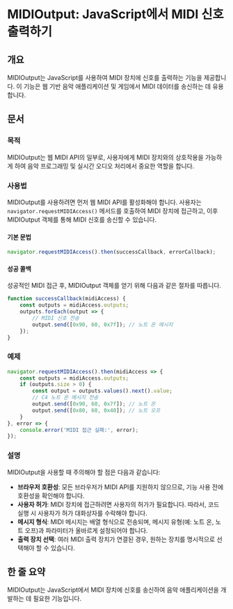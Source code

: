 <!--
Meta Description: # MIDIOutput: JavaScript에서 MIDI 신호 출력하기 ## 개요 MIDIOutput는 JavaScript를 사용하여 MIDI 장치에 신호를 출력하는 기능을 제공합니다. 이 기능은 웹 기반 음악 애플리케이션 및 게임에서 MIDI 데이터를 송신하는 데 유...
Meta Keywords: midi, outputs, 합니다, output, 장치에
-->

# MIDIOutput: JavaScript에서 MIDI 신호 출력하기

## 개요
MIDIOutput는 JavaScript를 사용하여 MIDI 장치에 신호를 출력하는 기능을 제공합니다. 이 기능은 웹 기반 음악 애플리케이션 및 게임에서 MIDI 데이터를 송신하는 데 유용합니다.

## 문서
### 목적
MIDIOutput는 웹 MIDI API의 일부로, 사용자에게 MIDI 장치와의 상호작용을 가능하게 하여 음악 프로그래밍 및 실시간 오디오 처리에서 중요한 역할을 합니다.

### 사용법
MIDIOutput를 사용하려면 먼저 웹 MIDI API를 활성화해야 합니다. 사용자는 `navigator.requestMIDIAccess()` 메서드를 호출하여 MIDI 장치에 접근하고, 이후 MIDIOutput 객체를 통해 MIDI 신호를 송신할 수 있습니다.

#### 기본 문법
```javascript
navigator.requestMIDIAccess().then(successCallback, errorCallback);
```

#### 성공 콜백
성공적인 MIDI 접근 후, MIDIOutput 객체를 얻기 위해 다음과 같은 절차를 따릅니다.

```javascript
function successCallback(midiAccess) {
    const outputs = midiAccess.outputs;
    outputs.forEach(output => {
        // MIDI 신호 전송
        output.send([0x90, 60, 0x7f]); // 노트 온 메시지
    });
}
```

### 예제
```javascript
navigator.requestMIDIAccess().then(midiAccess => {
    const outputs = midiAccess.outputs;
    if (outputs.size > 0) {
        const output = outputs.values().next().value;
        // C4 노트 온 메시지 전송
        output.send([0x90, 60, 0x7f]); // 노트 온
        output.send([0x80, 60, 0x40]); // 노트 오프
    }
}, error => {
    console.error('MIDI 접근 실패:', error);
});
```

### 설명
MIDIOutput을 사용할 때 주의해야 할 점은 다음과 같습니다:

- **브라우저 호환성**: 모든 브라우저가 MIDI API를 지원하지 않으므로, 기능 사용 전에 호환성을 확인해야 합니다.
- **사용자 허가**: MIDI 장치에 접근하려면 사용자의 허가가 필요합니다. 따라서, 코드 실행 시 사용자가 허가 대화상자를 수락해야 합니다.
- **메시지 형식**: MIDI 메시지는 배열 형식으로 전송되며, 메시지 유형(예: 노트 온, 노트 오프)과 파라미터가 올바르게 설정되어야 합니다.
- **출력 장치 선택**: 여러 MIDI 출력 장치가 연결된 경우, 원하는 장치를 명시적으로 선택해야 할 수 있습니다.

## 한 줄 요약
MIDIOutput는 JavaScript에서 MIDI 장치에 신호를 송신하여 음악 애플리케이션을 개발하는 데 필요한 기능입니다.